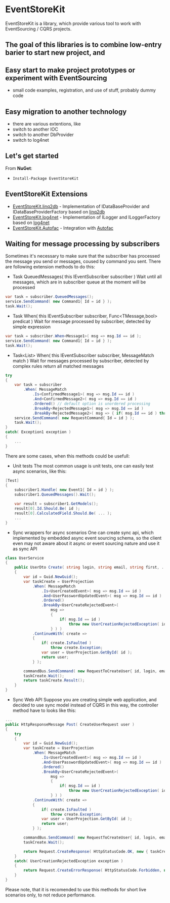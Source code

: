 # EventStoreKit #

EventStoreKit is a library, which provide various tool to work with EventSourcing / CQRS projects.

## The goal of this libraries is to combine low-entry barier to start new project, and 

## Easy start to make project prototypes or experiment with EventSourcing

* small code examples, registration, and use of stuff, probably dummy code

## Easy migration to another technology

* there are various extentions, like
* switch to another IOC
* switch to another DbProvider
* switch to log4net

## Let's get started

From **NuGet**:
* `Install-Package EventStoreKit`

## EventStoreKit Extensions ##

- [EventStoreKit.linq2db](https://github.com/svjatpro/EventStoreKit/tree/2.0.0.x/EventStoreKit.linq2db) - Implementation of IDataBaseProvider and IDataBaseProviderFactory based on [linq2db](https://github.com/linq2db/linq2db)
- [EventStoreKit.log4net](https://github.com/svjatpro/EventStoreKit/tree/2.0.0.x/EventStoreKit.log4net) - Implementation of ILogger and ILoggerFactory based on [log4net](https://github.com/apache/logging-log4net)
- [EventStoreKit.Autofac](https://github.com/svjatpro/EventStoreKit/tree/2.0.0.x/EventStoreKit.Autofac) - Integration with [Autofac](https://github.com/autofac/Autofac)


## Waiting for message processing by subscribers

Sometimes it's necessary to make sure that the subscriber has processed the message you send or messages, coused by command you sent.
There are following extension methods to do this:

* Task QueuedMessages( this IEventSubscriber subscriber )
Wait until all messages, which are in subscriber queue at the moment will be processed
```cs
var task = subscriber.QueuedMessages();
service.SendCommand( new Command1{ Id = id } );
task.Wait();
```
* Task<TMessage> When( this IEventSubscriber subscriber, Func<TMessage,bool> predicat )
Wait for message processed by subscriber, detected by simple expression
```cs
var task = subscriber.When<Message1>( msg => msg.Id == id );
service.SendCommand( new Command1{ Id = id } );
task.Wait();
```

* Task<List<TMessage>> When( this IEventSubscriber subscriber, MessageMatch match )
Wait for messages processed by subscriber, detected by complex rules
return all matched messages
```cs
try
{
    var task = subscriber
        .When( MessageMatch
            .Is<ConfirmedMessage1>( msg => msg.Id == id )
            .And<ConfirmedMessage2>( msg => msg.Id == id )
            .Ordered() // default option is unordered processing
            .BreakBy<RejectedMessage1>( msg => msg.Id == id )
            .BreakBy<RejectedMessage2>( msg => { if( msg.Id == id ) throw new Exception1(); } ) )
    service.SendCommand( new RequestCommand{ Id = id } );
    task.Wait();
}
catch( Exception1 exception )
{
    ...
}
```

There are some cases, when this methods could be usefull:

* Unit tests
The most common usage is unit tests, one can easily test async scenarios, like this:
```cs
[Test]
{    
    subscriber1.Handle( new Event1{ Id = id } );
    subscriber1.QueuedMessages().Wait();

    var result = subscriber1.GetModels();
    result[0].Id.Should.Be( id );
    result[0].CalculatedField.Should.Be( ... );
    ...
}
```
* Sync wrappers for async scenarios
One can create sync api, which implemented by embedded async event sourcing schema, 
so the client even may not aware about it async or event sourcing nature and use it as sync API

```cs
class UserService
{
    public UserDto Create( string login, string email, string first, ... )
    {
        var id = Guid.NewGuid();
        var taskCreate = UserProjection
            .When( MessageMatch
                .Is<UserCreatedEvent>( msg => msg.Id == id )
                .And<UserPasswordUpdatedEvent>( msg => msg.Id == id )
                .Ordered()
                .BreakBy<UserCreateRejectedEvent>(
                    msg => 
                    {
                        if( msg.Id == id )
                            throw new UserCreationRejectedException( id, login, msg.Reason );
                    } ) )
            .ContinueWith( create => 
            {
                if( create.IsFaulted )
                    throw create.Exception;
                var user = UserProjection.GetById( id );
                return user;
            } );

        commandBus.SendCommand( new RequestToCreateUser{ id, login, email, ... } );
        taskCreate.Wait();
        return taskCreate.Result();
    }
}
```

* Sync Web API
Suppose you are creating simple web application, and decided to use sync model instead of CQRS
in this way, the controller method have to looks like this:

```cs
...
public HttpResponseMessage Post( CreateUserRequest user )
{
    try
    {
        var id = Guid.NewGuid();
        var taskCreate = UserProjection
            .When( MessageMatch
                .Is<UserCreatedEvent>( msg => msg.Id == id )
                .And<UserPasswordUpdatedEvent>( msg => msg.Id == id )
                .Ordered()
                .BreakBy<UserCreateRejectedEvent>(
                    msg => 
                    {
                        if( msg.Id == id )
                            throw new UserCreationRejectedException( id, login, msg.Reason );
                    } ) )
            .ContinueWith( create => 
            {
                if( create.IsFaulted )
                    throw create.Exception;
                var user = UserProjection.GetById( id );
                return user;
            } );

        commandBus.SendCommand( new RequestToCreateUser{ id, login, email, ... } );
        taskCreate.Wait();

        return Request.CreateResponse( HttpStatusCode.OK, new { taskCreate.Result } );
    }
    catch( UserCreationRejectedException exception )
    {
        return Request.CreateErrorResponse( HttpStatusCode.Forbidden, new { Message = exception.Message } );
    }
}
```
Please note, that it is recomended to use this methods for short live scenarios only, to not reduce performance.
